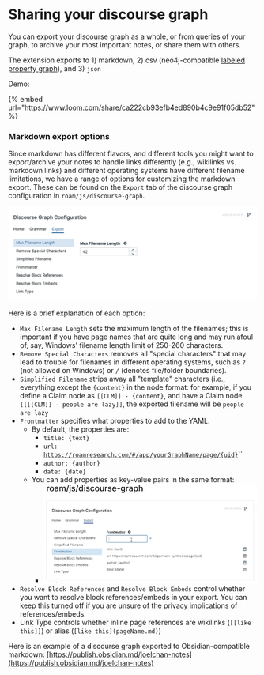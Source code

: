 # Sharing your discourse graph

You can export your discourse graph as a whole, or from queries of your graph, to archive your most important notes, or share them with others.

The extension exports to 1) markdown, 2) csv (neo4j-compatible [labeled property graph](https://neo4j.com/blog/rdf-triple-store-vs-labeled-property-graph-difference/)), and 3) `json`

Demo:

{% embed url="https://www.loom.com/share/ca222cb93efb4ed890b4c9e91f05db52" %}

### Markdown export options

Since markdown has different flavors, and different tools you might want to export/archive your notes to handle links differently (e.g., wikilinks vs. markdown links) and different operating systems have different filename limitations, we have a range of options for customizing the markdown export. These can be found on the `Export` tab of the discourse graph configuration in `roam/js/discourse-graph`.

![](<../.gitbook/assets/CleanShot 2022-08-10 at 10.03.33@2x.png>)

Here is a brief explanation of each option:

* `Max Filename Length` sets the maximum length of the filenames; this is important if you have page names that are quite long and may run afoul of, say, Windows' filename length limit of 250-260 characters.
* `Remove Special Characters` removes all "special characters" that may lead to trouble for filenames in different operating systems, such as `?` (not allowed on Windows) or `/` (denotes file/folder boundaries).
* `Simplified Filename` strips away all "template" characters (i.e., everything except the `{content}` in the node format: for example, if you define a Claim node as `[[CLM]] - {content}`, and have a Claim node `[[[[CLM]] - people are lazy]]`, the exported filename will be `people are lazy`
* `Frontmatter` specifies what properties to add to the YAML.&#x20;
  * By default, the properties are:
    * `title: {text}`
    * `url:` [`https://roamresearch.com/#/app/yourGraphName/page/{uid}`](https://roamresearch.com/#/app/roam-synthesis/page/{uid})``
    * `author: {author}`
    * `date: {date}`
  * You can add properties as key-value pairs in the same format:
    * <img src="../.gitbook/assets/CleanShot 2022-08-10 at 10.11.22.gif" alt="" data-size="original">
* `Resolve Block References` and `Resolve Block Embeds` control whether you want to resolve block references/embeds in your export. You can keep this turned off if you are unsure of the privacy implications of references/embeds.
* Link Type controls whether inline page references are wikilinks (`[[like this]]`) or alias (`[like this](pageName.md)`)

Here is an example of a discourse graph exported to Obsidian-compatible markdown: [https://publish.obsidian.md/joelchan-notes](https://publish.obsidian.md/joelchan-notes)
